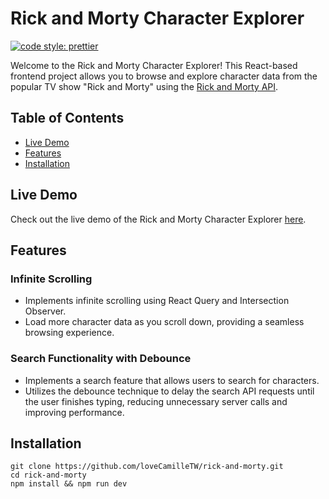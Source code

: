 # Rick and Morty Character Explorer

[![code style: prettier](https://img.shields.io/badge/code_style-prettier-ff69b4.svg?style=flat-square)](https://github.com/prettier/prettier)

Welcome to the Rick and Morty Character Explorer! This React-based frontend project allows you to browse and explore character data from the popular TV show "Rick and Morty" using the [Rick and Morty API](https://rickandmortyapi.com/).

## Table of Contents

- [Live Demo](#live-demo)
- [Features](#features)
- [Installation](#installation)

## Live Demo

Check out the live demo of the Rick and Morty Character Explorer [here](https://lovecamilletw.github.io/rick-and-morty/).

## Features

### Infinite Scrolling

- Implements infinite scrolling using React Query and Intersection Observer.
- Load more character data as you scroll down, providing a seamless browsing experience.

### Search Functionality with Debounce

- Implements a search feature that allows users to search for characters.
- Utilizes the debounce technique to delay the search API requests until the user finishes typing, reducing unnecessary server calls and improving performance.

## Installation

```shell
git clone https://github.com/loveCamilleTW/rick-and-morty.git
cd rick-and-morty
npm install && npm run dev
```
